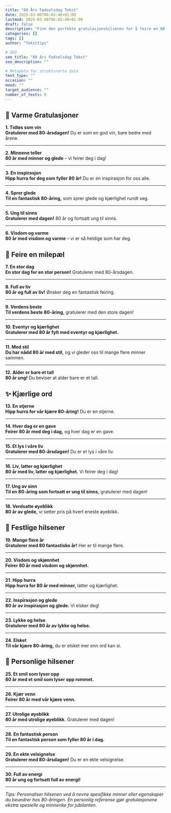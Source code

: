 ```yaml
---
title: "80 Års Fødselsdag Tekst"
date: 2025-03-06T06:03:40+01:00
lastmod: 2025-03-06T06:03:40+01:00
draft: false
description: "Finn den perfekte gratulasjonshilsenen for å feire en 80-åring. Fra hjertelige til humoristiske hilsener, her finner du ord som vil varme jubilantens hjerte."
categories: []
tags: []
author: "Teksttips"

# SEO
seo_title: "80 Ars Fodselsdag Tekst"
seo_description: ""

# Metadata for strukturerte data
text_type: ""
occasion: ""
mood: ""
target_audience: ""
number_of_texts: 0
---
```


## 🎂 Varme Gratulasjoner

**1. Tidløs som vin**  
**Gratulerer med 80-årsdagen!** Du er som en god vin, bare bedre med årene.

---

**2. Minnene teller**  
**80 år med minner og glede** – vi feirer deg i dag!

---

**3. En inspirasjon**  
**Hipp hurra for deg som fyller 80 år!** Du er en inspirasjon for oss alle.

---

**4. Sprer glede**  
**Til en fantastisk 80-åring,** som sprer glede og kjærlighet rundt seg.

---

**5. Ung til sinns**  
**Gratulerer med dagen!** 80 år og fortsatt ung til sinns.

---

**6. Visdom og varme**  
**80 år med visdom og varme** – vi er så heldige som har deg.

## 👑 Feire en milepæl

**7. En stor dag**  
**En stor dag for en stor person!** Gratulerer med 80-årsdagen.

---

**8. Full av liv**  
**80 år og full av liv!** Ønsker deg en fantastisk feiring.

---

**9. Verdens beste**  
**Til verdens beste 80-åring,** gratulerer med den store dagen!

---

**10. Eventyr og kjærlighet**  
**Gratulerer med 80 år fylt med eventyr og kjærlighet.**

---

**11. Med stil**  
**Du har nådd 80 år med stil,** og vi gleder oss til mange flere minner sammen.

---

**12. Alder er bare et tall**  
**80 år ung!** Du beviser at alder bare er et tall.

## ✨ Kjærlige ord

**13. En stjerne**  
**Hipp hurra for vår kjære 80-åring!** Du er en stjerne.

---

**14. Hver dag er en gave**  
**Feirer 80 år med deg i dag,** og hver dag er en gave.

---

**15. Et lys i våre liv**  
**Gratulerer med 80-årsdagen!** Du er et lys i våre liv.

---

**16. Liv, latter og kjærlighet**  
**80 år med liv, latter og kjærlighet.** Vi feirer deg i dag!

---

**17. Ung av sinn**  
**Til en 80-åring som fortsatt er ung til sinns,** gratulerer med dagen!

---

**18. Verdsatte øyeblikk**  
**80 år av glede,** vi setter pris på hvert eneste øyeblikk.

## 🎉 Festlige hilsener

**19. Mange flere år**  
**Gratulerer med 80 fantastiske år!** Her er til mange flere.

---

**20. Visdom og skjønnhet**  
**Feirer 80 år med visdom og skjønnhet.**

---

**21. Hipp hurra**  
**Hipp hurra for 80 år med minner,** latter og kjærlighet.

---

**22. Inspirasjon og glede**  
**80 år av inspirasjon og glede.** Vi elsker deg!

---

**23. Lykke og helse**  
**Gratulerer med 80 år av lykke og helse.**

---

**24. Elsket**  
**Til vår kjære 80-åring,** du er elsket mer enn ord kan si.

## 💖 Personlige hilsener

**25. Et smil som lyser opp**  
**80 år med et smil som lyser opp rommet.**

---

**26. Kjær venn**  
**Feirer 80 år med vår kjære venn.**

---

**27. Utrolige øyeblikk**  
**80 år med utrolige øyeblikk.** Gratulerer med dagen!

---

**28. En fantastisk person**  
**Til en fantastisk person som fyller 80 år i dag.**

---

**29. En ekte velsignelse**  
**Gratulerer med 80-årsdagen!** Du er en ekte velsignelse.

---

**30. Full av energi**  
**80 år ung og fortsatt full av energi!**

---

*Tips: Personaliser hilsenen ved å nevne spesifikke minner eller egenskaper du beundrer hos 80-åringen. En personlig referanse gjør gratulasjonene ekstra spesielle og minnerike for jubilanten.*